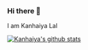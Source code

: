 ### Hi there 👋
I am Kanhaiya Lal

<!--
**pankajkumarbij/pankajkumarbij** is a ✨ _special_ ✨ repository because its `README.md` (this file) appears on your GitHub profile.

Here are some ideas to get you started:

- 🔭 I’m currently working on ...
- 🌱 I’m currently learning ...
- 👯 I’m looking to collaborate on ...
- 🤔 I’m looking for help with ...
- 💬 Ask me about ...
- 📫 How to reach me: ...
- 😄 Pronouns: ...
- ⚡ Fun fact: ...
-->

[![Kanhaiya's github stats](https://github-readme-stats.vercel.app/api?username=mak-ux&show_icons=true&theme=radical)](https://github.com/mak-ux)


